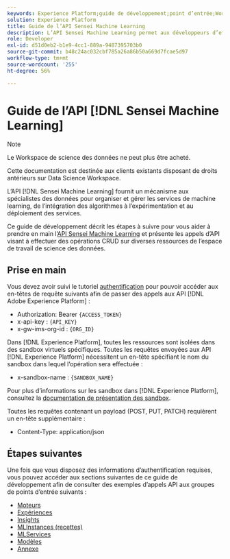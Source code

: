 ```yaml
---
keywords: Experience Platform;guide de développement;point d’entrée;Workspace de science des données;rubriques populaires;espace de travail de science des données;science des données
solution: Experience Platform
title: Guide de l’API Sensei Machine Learning
description: L’API Sensei Machine Learning permet aux développeurs d’effectuer des opérations CRUD sur diverses ressources Workspace de science des données. Suivez ce guide pour savoir comment effectuer des opérations clés à l’aide de l’API.
role: Developer
exl-id: d51d0eb2-b1e9-4cc1-889a-9487395703b0
source-git-commit: b48c24ac032cbf785a26a86b50a669d7fcae5d97
workflow-type: tm+mt
source-wordcount: '255'
ht-degree: 56%

---
```


# Guide de l’API [!DNL Sensei Machine Learning]

>[!NOTE]
>
>Le Workspace de science des données ne peut plus être acheté.
>
>Cette documentation est destinée aux clients existants disposant de droits antérieurs sur Data Science Workspace.

L’API [!DNL Sensei Machine Learning] fournit un mécanisme aux spécialistes des données pour organiser et gérer les services de machine learning, de l’intégration des algorithmes à l’expérimentation et au déploiement des services.

Ce guide de développement décrit les étapes à suivre pour vous aider à prendre en main l’[API Sensei Machine Learning](https://developer.adobe.com/experience-platform-apis/references/sensei-machine-learning/) et présente les appels d’API visant à effectuer des opérations CRUD sur diverses ressources de l’espace de travail de science des données.

## Prise en main

Vous devez avoir suivi le tutoriel [authentification](https://experienceleague.adobe.com/docs/experience-platform/landing/platform-apis/api-authentication.html?lang=fr) pour pouvoir accéder aux en-têtes de requête suivants afin de passer des appels aux API [!DNL Adobe Experience Platform] :

* Authorization: Bearer `{ACCESS_TOKEN}`
* x-api-key : `{API_KEY}`
* x-gw-ims-org-id : `{ORG_ID}`

Dans [!DNL Experience Platform], toutes les ressources sont isolées dans des sandbox virtuels spécifiques. Toutes les requêtes envoyées aux API [!DNL Experience Platform] nécessitent un en-tête spécifiant le nom du sandbox dans lequel l’opération sera effectuée :

* x-sandbox-name : `{SANDBOX_NAME}`

Pour plus d’informations sur les sandbox dans [!DNL Experience Platform], consultez la [documentation de présentation des sandbox](../../sandboxes/home.md).

Toutes les requêtes contenant un payload (POST, PUT, PATCH) requièrent un en-tête supplémentaire :

* Content-Type: application/json

## Étapes suivantes

Une fois que vous disposez des informations d’authentification requises, vous pouvez accéder aux sections suivantes de ce guide de développement afin de consulter des exemples d’appels API aux groupes de points d’entrée suivants :

* [Moteurs](./engines.md)
* [Expériences](./experiments.md)
* [Insights](./insights.md)
* [MLInstances (recettes)](./mlinstances.md)
* [MLServices](./mlservices.md)
* [Modèles](./models.md)
* [Annexe](./appendix.md)
